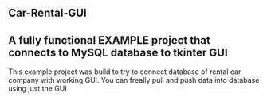 ## Car-Rental-GUI

## A fully functional EXAMPLE project that connects to MySQL database to tkinter GUI

This example project was build to try to connect database of rental car company with working GUI. 
You can freally pull and push data into database using just the GUI
